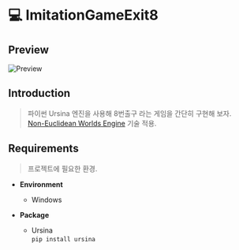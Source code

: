 # 💻 ImitationGameExit8

## Preview

![Preview](../ImitationGameExit8/Preview.png)

## Introduction

> 파이썬 Ursina 엔진을 사용해 8번출구 라는 게임을 간단히 구현해 보자.\
> [Non-Euclidean Worlds Engine](https://youtu.be/kEB11PQ9Eo8?si=e83IAPbnN9dXyUEe) 기술 적용.

## Requirements

> 프로젝트에 필요한 환경.

* **Environment**
    * Windows

* **Package**
    * Ursina\
      ``` pip install ursina ```